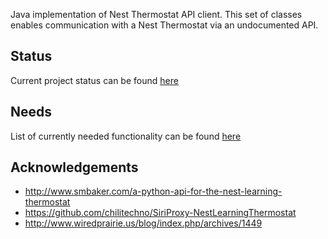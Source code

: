 Java implementation of Nest Thermostat API client. This set of classes enables communication with a Nest Thermostat via an undocumented API.

## Status ##
Current project status can be found [here](http://code.google.com/p/jnest/wiki/ProjectStatus)

## Needs ##
List of currently needed functionality can be found [here](http://code.google.com/p/jnest/wiki/Needs)

## Acknowledgements ##
  * http://www.smbaker.com/a-python-api-for-the-nest-learning-thermostat
  * https://github.com/chilitechno/SiriProxy-NestLearningThermostat
  * http://www.wiredprairie.us/blog/index.php/archives/1449